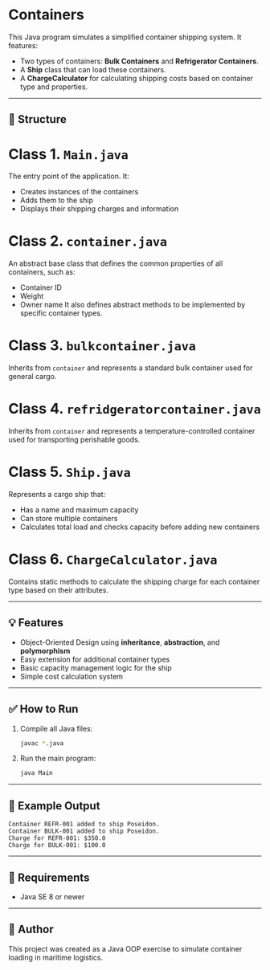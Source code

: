 # Containers
This Java program simulates a simplified container shipping system. It features:
- Two types of containers: **Bulk Containers** and **Refrigerator Containers**.
- A **Ship** class that can load these containers.
- A **ChargeCalculator** for calculating shipping costs based on container type and properties.
---

## 🚢 Structure
# Class 1. `Main.java`
The entry point of the application. It:
- Creates instances of the containers
- Adds them to the ship
- Displays their shipping charges and information
  
# Class 2. `container.java`
An abstract base class that defines the common properties of all containers, such as:
- Container ID
- Weight
- Owner name
It also defines abstract methods to be implemented by specific container types.

# Class 3. `bulkcontainer.java`
Inherits from `container` and represents a standard bulk container used for general cargo.

# Class  4. `refridgeratorcontainer.java`
Inherits from `container` and represents a temperature-controlled container used for transporting perishable goods.

# Class 5. `Ship.java`
Represents a cargo ship that:
- Has a name and maximum capacity
- Can store multiple containers
- Calculates total load and checks capacity before adding new containers

# Class 6. `ChargeCalculator.java`
Contains static methods to calculate the shipping charge for each container type based on their attributes.

---
## 💡 Features
- Object-Oriented Design using **inheritance**, **abstraction**, and **polymorphism**
- Easy extension for additional container types
- Basic capacity management logic for the ship
- Simple cost calculation system

---
## ✅ How to Run
1. Compile all Java files:
   ```bash
   javac *.java
   ```

2. Run the main program:
   ```bash
   java Main
   ```
---
## 📌 Example Output
```
Container REFR-001 added to ship Poseidon.
Container BULK-001 added to ship Poseidon.
Charge for REFR-001: $350.0
Charge for BULK-001: $100.0
```
---
## 🧪 Requirements
- Java SE 8 or newer
---
## 📁 Author
This project was created as a Java OOP exercise to simulate container loading in maritime logistics.



